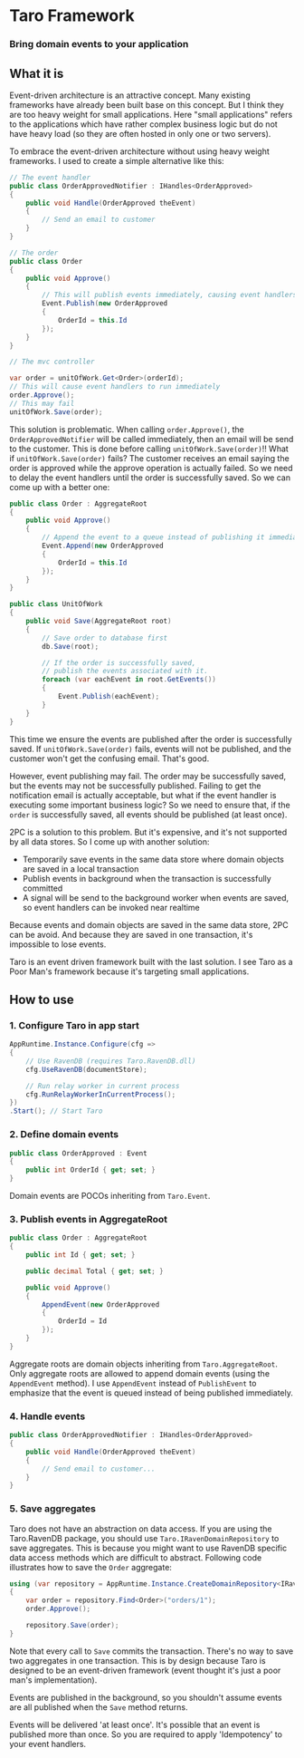 # Taro Framework

### Bring domain events to your application

## What it is

Event-driven architecture is an attractive concept. Many existing frameworks have already been built base on this concept. But I think they are too heavy weight for small applications. Here "small applications" refers to the applications which have rather complex business logic but do not have heavy load (so they are often hosted in only one or two servers).

To embrace the event-driven architecture without using heavy weight frameworks. I used to create a simple alternative like this:

```csharp
// The event handler
public class OrderApprovedNotifier : IHandles<OrderApproved>
{
    public void Handle(OrderApproved theEvent)
    {
        // Send an email to customer
    }
}

// The order
public class Order
{
    public void Approve()
    {
		// This will publish events immediately, causing event handlers to run
        Event.Publish(new OrderApproved 
		{
    		OrderId = this.Id
		});
    }
}

// The mvc controller

var order = unitOfWork.Get<Order>(orderId);
// This will cause event handlers to run immediately
order.Approve();
// This may fail
unitOfWork.Save(order);

```

This solution is problematic. When calling `order.Approve()`, the `OrderApprovedNotifier` will be called immediately, then an email will be send to the customer. This is done before calling `unitOfWork.Save(order)`!! What if `unitOfWork.Save(order)` fails? The customer receives an email saying the order is approved while the approve operation is actually failed. So we need to delay the event handlers until the order is successfully saved. So we can come up with a better one:

```csharp
public class Order : AggregateRoot
{
    public void Approve()
    {
		// Append the event to a queue instead of publishing it immediately
  		Event.Append(new OrderApproved
		{
			OrderId = this.Id
		});
    }
}

public class UnitOfWork
{
    public void Save(AggregateRoot root)
	{
		// Save order to database first
        db.Save(root);

		// If the order is successfully saved, 
		// publish the events associated with it.
		foreach (var eachEvent in root.GetEvents())
		{
			Event.Publish(eachEvent);
		}
	}
}

```

This time we ensure the events are published after the order is successfully saved. If `unitOfWork.Save(order)` fails, events will not be published, and the customer won't get the confusing email. That's good. 

However, event publishing may fail. The order may be successfully saved, but the events may not be successfully published. Failing to get the notification email is actually acceptable, but what if the event handler is executing some important business logic? So we need to ensure that, if the `order` is successfully saved, all events should be published (at least once).

2PC is a solution to this problem. But it's expensive, and it's not supported by all data stores. So I come up with another solution:

- Temporarily save events in the same data store where domain objects are saved in a local transaction
- Publish events in background when the transaction is successfully committed
- A signal will be send to the background worker when events are saved, so event handlers can be invoked near realtime

Because events and domain objects are saved in the same data store, 2PC can be avoid. And because they are saved in one transaction, it's impossible to lose events.

Taro is an event driven framework built with the last solution. I see Taro as a Poor Man's framework because it's targeting small applications.

## How to use

### 1. Configure Taro in app start ##

```csharp
AppRuntime.Instance.Configure(cfg =>
{
    // Use RavenDB (requires Taro.RavenDB.dll)
    cfg.UseRavenDB(documentStore);

    // Run relay worker in current process
    cfg.RunRelayWorkerInCurrentProcess();
})
.Start(); // Start Taro
```

### 2. Define domain events ###

```csharp
public class OrderApproved : Event
{
    public int OrderId { get; set; }
}
```

Domain events are POCOs inheriting from `Taro.Event`.

### 3. Publish events in AggregateRoot ###

```csharp
public class Order : AggregateRoot
{
    public int Id { get; set; }

    public decimal Total { get; set; }

    public void Approve()
    {
        AppendEvent(new OrderApproved
        {
            OrderId = Id
        });
    }
}
```

Aggregate roots are domain objects inheriting from `Taro.AggregateRoot`. Only aggregate roots are allowed to append domain events (using the `AppendEvent` method). I use `AppendEvent` instead of `PublishEvent` to emphasize that the event is queued instead of being published immediately.

### 4. Handle events ###

```csharp
public class OrderApprovedNotifier : IHandles<OrderApproved>
{
    public void Handle(OrderApproved theEvent)
    {
        // Send email to customer...
    }
}
```

### 5. Save aggregates ###

Taro does not have an abstraction on data access. If you are using the Taro.RavenDB package, you should use `Taro.IRavenDomainRepository` to save aggregates. This is because you might want to use RavenDB specific data access methods which are difficult to abstract. Following code illustrates how to save the `Order` aggregate:

```csharp
using (var repository = AppRuntime.Instance.CreateDomainRepository<IRavenDomainRepository>())
{
    var order = repository.Find<Order>("orders/1");
    order.Approve();

    repository.Save(order);
}
```

Note that every call to `Save` commits the transaction. There's no way to save two aggregates in one transaction. This is by design because Taro is designed to be an event-driven framework (event thought it's just a poor man's implementation).

Events are published in the background, so you shouldn't assume events are all published when the `Save` method returns.

Events will be delivered 'at least once'. It's possible that an event is published more than once. So you are required to apply 'Idempotency' to your event handlers.
